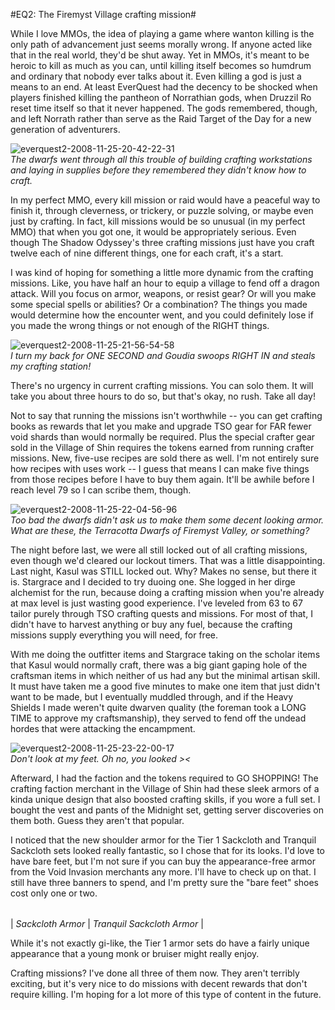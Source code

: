 #EQ2: The Firemyst Village crafting mission#

While I love MMOs, the idea of playing a game where wanton killing is the only path of advancement just seems morally wrong. If anyone acted like that in the real world, they'd be shut away. Yet in MMOs, it's meant to be heroic to kill as much as you can, until killing itself becomes so humdrum and ordinary that nobody ever talks about it. Even killing a god is just a means to an end. At least EverQuest had the decency to be shocked when players finished killing the pantheon of Norrathian gods, when Druzzil Ro reset time itself so that it never happened. The gods remembered, though, and left Norrath rather than serve as the Raid Target of the Day for a new generation of adventurers.

![](http://westkarana.com/wp-content/uploads/2008/11/everquest2-2008-11-25-20-42-22-31.jpg "everquest2-2008-11-25-20-42-22-31")  
*The dwarfs went through all this trouble of building crafting workstations and laying in supplies before they remembered they didn't know how to craft.*

In my perfect MMO, every kill mission or raid would have a peaceful way to finish it, through cleverness, or trickery, or puzzle solving, or maybe even just by crafting. In fact, kill missions would be so unusual (in my perfect MMO) that when you got one, it would be appropriately serious. Even though The Shadow Odyssey's three crafting missions just have you craft twelve each of nine different things, one for each craft, it's a start.

I was kind of hoping for something a little more dynamic from the crafting missions. Like, you have half an hour to equip a village to fend off a dragon attack. Will you focus on armor, weapons, or resist gear? Or will you make some special spells or abilities? Or a combination? The things you made would determine how the encounter went, and you could definitely lose if you made the wrong things or not enough of the RIGHT things.

![](http://westkarana.com/wp-content/uploads/2008/11/everquest2-2008-11-25-21-56-54-58.jpg "everquest2-2008-11-25-21-56-54-58")  
*I turn my back for ONE SECOND and Goudia swoops RIGHT IN and steals my crafting station!*

There's no urgency in current crafting missions. You can solo them. It will take you about three hours to do so, but that's okay, no rush. Take all day!

Not to say that running the missions isn't worthwhile -- you can get crafting books as rewards that let you make and upgrade TSO gear for FAR fewer void shards than would normally be required. Plus the special crafter gear sold in the Village of Shin requires the tokens earned from running crafter missions. New, five-use recipes are sold there as well. I'm not entirely sure how recipes with uses work -- I guess that means I can make five things from those recipes before I have to buy them again. It'll be awhile before I reach level 79 so I can scribe them, though.

![](http://westkarana.com/wp-content/uploads/2008/11/everquest2-2008-11-25-22-04-56-96.jpg "everquest2-2008-11-25-22-04-56-96")  
*Too bad the dwarfs didn't ask us to make them some decent looking armor. What are these, the Terracotta Dwarfs of Firemyst Valley, or something?*

The night before last, we were all still locked out of all crafting missions, even though we'd cleared our lockout timers. That was a little disappointing. Last night, Kasul was STILL locked out. Why? Makes no sense, but there it is. Stargrace and I decided to try duoing one. She logged in her dirge alchemist for the run, because doing a crafting mission when you're already at max level is just wasting good experience. I've leveled from 63 to 67 tailor purely through TSO crafting quests and missions. For most of that, I didn't have to harvest anything or buy any fuel, because the crafting missions supply everything you will need, for free.

With me doing the outfitter items and Stargrace taking on the scholar items that Kasul would normally craft, there was a big giant gaping hole of the craftsman items in which neither of us had any but the minimal artisan skill. It must have taken me a good five minutes to make one item that just didn't want to be made, but I eventually muddled through, and if the Heavy Shields I made weren't quite dwarven quality (the foreman took a LONG TIME to approve my craftsmanship), they served to fend off the undead hordes that were attacking the encampment.

![](http://westkarana.com/wp-content/uploads/2008/11/everquest2-2008-11-25-23-22-00-17.jpg "everquest2-2008-11-25-23-22-00-17")  
*Don't look at my feet. Oh no, you looked ><*

Afterward, I had the faction and the tokens required to GO SHOPPING! The crafting faction merchant in the Village of Shin had these sleek armors of a kinda unique design that also boosted crafting skills, if you wore a full set. I bought the vest and pants of the Midnight set, getting server discoveries on them both. Guess they aren't that popular.

I noticed that the new shoulder armor for the Tier 1 Sackcloth and Tranquil Sackcloth sets looked really fantastic, so I chose that for its looks. I'd love to have bare feet, but I'm not sure if you can buy the appearance-free armor from the Void Invasion merchants any more. I'll have to check up on that. I still have three banners to spend, and I'm pretty sure the "bare feet" shoes cost only one or two.



|  |  |
| --- | --- |
|
 *Sackcloth Armor* |
 *Tranquil Sackcloth Armor* |




While it's not exactly gi-like, the Tier 1 armor sets do have a fairly unique appearance that a young monk or bruiser might really enjoy.

Crafting missions? I've done all three of them now. They aren't terribly exciting, but it's very nice to do missions with decent rewards that don't require killing. I'm hoping for a lot more of this type of content in the future.

